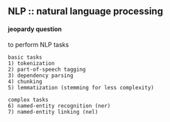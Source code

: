 <h2>NLP :: natural language processing</h2>
<h4>jeopardy question</h4>
<p>to perform NLP tasks<br>

	basic tasks
	1) tokenization
	2) part-of-speech tagging
	3) dependency parsing
	4) chunking
	5) lemmatization (stemming for less complexity)

	complex tasks
	6) named-entity recognition (ner)
	7) named-entity linking (nel)
</p>
